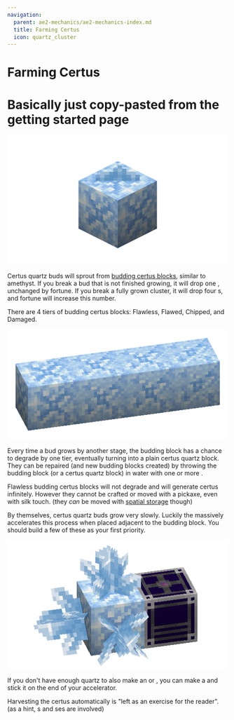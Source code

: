 ```yaml
---
navigation:
  parent: ae2-mechanics/ae2-mechanics-index.md
  title: Farming Certus
  icon: quartz_cluster
---
```

# Farming Certus
# Basically just copy-pasted from the getting started page

![A Flawless Budding Certus with a small certus bud on top](../assets/assemblies/budding_certus_1.png)

Certus quartz buds will sprout from [budding certus blocks](../items-blocks-machines/budding_certus.md), similar to amethyst. If you break a bud that is not finished 
growing, it will drop one <ItemLink id="certus_quartz_dust" />, unchanged by fortune. If you break a fully grown cluster, it will drop four
<ItemLink id="certus_quartz_crystal" />s, and fortune will increase this number.

There are 4 tiers of budding certus blocks: Flawless, Flawed, Chipped, and Damaged.

![The budding certus blocks](../assets/assemblies/budding_blocks.png)

Every time a bud grows by another stage, the budding block has a chance to degrade by one tier, eventually turning into 
a plain certus quartz block. They can be repaired (and new budding blocks created) by throwing the budding block (or a 
certus quartz block) in water with one or more <ItemLink id="charged_certus_quartz_crystal" />. 

<RecipeFor id="damaged_budding_quartz" />

Flawless budding certus blocks will not degrade and will generate certus infinitely. However they cannot be crafted or moved
with a pickaxe, even with silk touch. (they *can* be moved with [spatial storage](../ae2-mechanics/spatial-io.md) though)

By themselves, certus quartz buds grow very slowly. Luckily the <ItemLink id="growth_accelerator" /> massively 
accelerates this process when placed adjacent to the budding block. You should build a few of these as your first priority.

![A Flawless Budding Certus with a growth accelerator](../assets/assemblies/budding_certus_2.png)

If you don't have enough quartz to also make an <ItemLink id="energy_acceptor" /> or <ItemLink id="vibration_chamber" />, 
you can make a <ItemLink id="crank" /> and stick it on the end of your accelerator.

Harvesting the certus automatically is "left as an exercise for the reader". (as a hint, <ItemLink id="annihilation_plane" />s and <ItemLink id="storage_bus" />ses are involved)